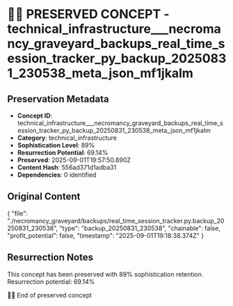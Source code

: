 # 🏴‍☠️ PRESERVED CONCEPT - technical_infrastructure___necromancy_graveyard_backups_real_time_session_tracker_py_backup_20250831_230538_meta_json_mf1jkalm

## Preservation Metadata
- **Concept ID**: technical_infrastructure___necromancy_graveyard_backups_real_time_session_tracker_py_backup_20250831_230538_meta_json_mf1jkalm
- **Category**: technical_infrastructure
- **Sophistication Level**: 89%
- **Resurrection Potential**: 69.14%
- **Preserved**: 2025-09-01T19:57:50.890Z
- **Content Hash**: 556ad371d1adba31
- **Dependencies**: 0 identified

## Original Content

{
  "file": "./necromancy_graveyard/backups/real_time_session_tracker.py.backup_20250831_230538",
  "type": "backup_20250831_230538",
  "chainable": false,
  "profit_potential": false,
  "timestamp": "2025-09-01T19:18:38.374Z"
}

## Resurrection Notes
This concept has been preserved with 89% sophistication retention.
Resurrection potential: 69.14%

🏴‍☠️ End of preserved concept